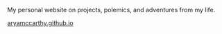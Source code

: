 My personal website on projects, polemics, and adventures from my life.

[aryamccarthy.github.io](aryamccarthy.github.io)
